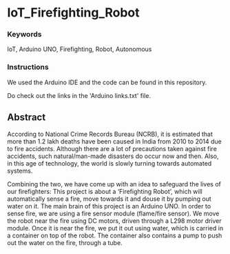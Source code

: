 # IoT_Firefighting_Robot

### Keywords

IoT, Arduino UNO, Firefighting, Robot, Autonomous

### Instructions

We used the Arduino IDE and the code can be found in this repository.

Do check out the links in the 'Arduino links.txt' file.

## Abstract

According to National Crime Records Bureau (NCRB), it is estimated that more than 1.2 lakh deaths have been caused in India from 2010 to 2014 due to fire accidents. Although there are a lot of precautions taken against fire accidents, such natural/man-made disasters do occur now and then. Also, in this age of technology, the world is slowly turning towards automated systems. 

Combining the two, we have come up with an idea to safeguard the lives of our firefighters:
This project is about a ‘Firefighting Robot’, which will automatically sense a fire, move towards it and douse it by pumping out water on it. 
The main brain of this project is an Arduino UNO. In order to sense fire, we are using a fire sensor module (flame/fire sensor). We move the robot near the fire using DC motors, driven through a L298 motor driver module. Once it is near the fire, we put it out using water, which is carried in a container on top of the robot. The container also contains a pump to push out the water on the fire, through a tube.
